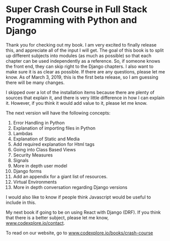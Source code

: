 # Super Crash Course in Full Stack Programming with Python and Django

Thank you for checking out my book.
I am very excited to finally release this, and appreciate all of the input I will get.
The goal of this book is to split up different subjects into modules (as much as possible) so that each chapter can be used independently as a reference.
So, if someone knows the front end, they can skip right to the Django chapters.
I also want to make sure it is as clear as possible.
If there are any questions, please let me know.
As of March 3, 2019, this is the first beta release, so I am guessing there will be many changes.

I skipped over a lot of the installation items because there are plenty of sources that explain it, and there is very little difference in how I can explain it.
However, if you think it would add value to it, please let me know.

The next version will have the following concepts:
1. Error Handling in Python
2. Explanation of importing files in Python
3. Lambdas
4. Explanation of Static and Media
5. Add required explanation for Html tags
6. Going into Class Based Views
7. Security Measures
8. Signals
9. More in depth user model
10. Django forms
11. Add an appendix for a giant list of resources.
12. Virtual Environments
13. More in depth conversation regarding Django versions

I would also like to know if people think Javascript would be useful to include in this.

My next book if going to be on using React with Django (DRF).
If you think that there is a better subject, please let me know, www.codexplore.io/contact.

To read on our website, go to www.codexplore.io/books/crash-course
